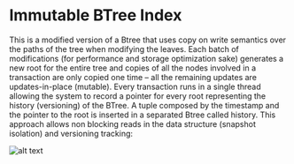 # Immutable BTree Index


This is a modified version of a Btree that uses copy on write semantics over the paths of the tree when modifying the leaves. Each batch of modifications (for performance and storage optimization sake) generates a new root for the entire tree and copies of all the nodes involved in a transaction are only copied one time – all the remaining updates are updates-in-place (mutable). Every transaction runs in a single thread allowing the system to record a pointer for every root representing the history (versioning) of the BTree. A tuple composed by the timestamp and the pointer to the root is inserted in a separated Btree called history. This approach allows non blocking reads in the data structure (snapshot isolation) and versioning tracking: 

![alt text](imgs/index.jpg "Title")	 